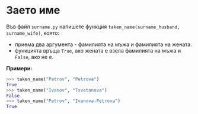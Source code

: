 # Заето име

Във файл `surname.py` напишете функция `taken_name(surname_husband, surname_wife)`, която:

* приема два аргумента - фамилията на мъжа и фамилията на жената.
* функцията връща `True`, ако жената е взела фамилията на мъжа и `False`, ако не е.

**Примери:**

```python
>>> taken_name("Petrov", "Petrova")
True
>>> taken_name("Ivanov", "Tsvetanova")
False
>>> taken_name("Petrov", "Ivanova-Petrova")
True
```

